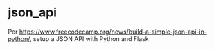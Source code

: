 # json_api

Per https://www.freecodecamp.org/news/build-a-simple-json-api-in-python/, setup a JSON API with Python and Flask
